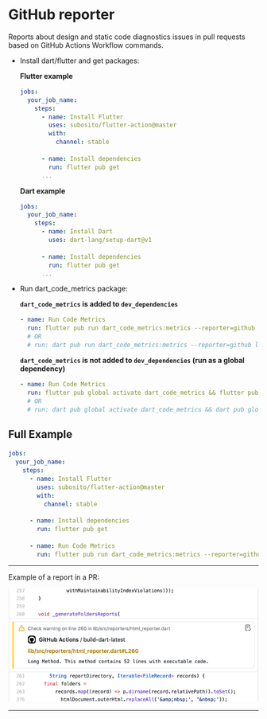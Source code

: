 # GitHub reporter

Reports about design and static code diagnostics issues in pull requests based on GitHub Actions Workflow commands.

* Install dart/flutter and get packages:

  **Flutter example**

  ```yaml
  jobs:
    your_job_name:
      steps:
        - name: Install Flutter
          uses: subosito/flutter-action@master
          with:
            channel: stable
            
        - name: Install dependencies
          run: flutter pub get
        ...
  ```

  **Dart example**

  ```yaml
  jobs:
    your_job_name:
      steps:
        - name: Install Dart
          uses: dart-lang/setup-dart@v1
        
        - name: Install dependencies
          run: flutter pub get
        ...
  ```

* Run dart_code_metrics package:

  **`dart_code_metrics` is added to `dev_dependencies`**

  ```yaml
  - name: Run Code Metrics
    run: flutter pub run dart_code_metrics:metrics --reporter=github lib
    # OR
    # run: dart pub run dart_code_metrics:metrics --reporter=github lib
  ```

  **`dart_code_metrics` is not added to `dev_dependencies` (run as a global dependency)**

  ```yaml
  - name: Run Code Metrics
    run: flutter pub global activate dart_code_metrics && flutter pub global run dart_code_metrics:metrics --reporter=github lib
    # OR
    # run: dart pub global activate dart_code_metrics && dart pub global run dart_code_metrics:metrics --reporter=github lib
  ```

## Full Example

```yaml
jobs:
  your_job_name:
    steps:
      - name: Install Flutter
        uses: subosito/flutter-action@master
        with:
          channel: stable
          
      - name: Install dependencies
        run: flutter pub get

      - name: Run Code Metrics
        run: flutter pub run dart_code_metrics:metrics --reporter=github lib
```

---
Example of a report in a PR:

![Issue screenshot](../.assets/github-reporter-sample.gif "Example Issue")

---
